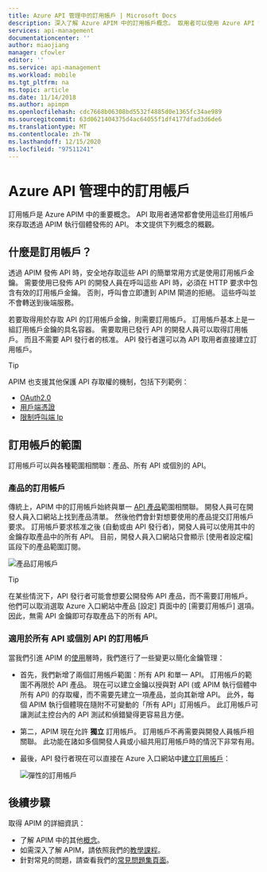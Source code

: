 ```yaml
---
title: Azure API 管理中的訂用帳戶 | Microsoft Docs
description: 深入了解 Azure APIM 中的訂用帳戶概念。 取用者可以使用 Azure API 管理中的訂用帳戶來存取 Api。
services: api-management
documentationcenter: ''
author: miaojiang
manager: cfowler
editor: ''
ms.service: api-management
ms.workload: mobile
ms.tgt_pltfrm: na
ms.topic: article
ms.date: 11/14/2018
ms.author: apimpm
ms.openlocfilehash: cdc7668b06308bd5532f4885d0e1365fc34ae989
ms.sourcegitcommit: 63d0621404375d4ac64055f1df4177dfad3d6de6
ms.translationtype: MT
ms.contentlocale: zh-TW
ms.lasthandoff: 12/15/2020
ms.locfileid: "97511241"
---
```

# <a name="subscriptions-in-azure-api-management"></a>Azure API 管理中的訂用帳戶

訂用帳戶是 Azure APIM 中的重要概念。 API 取用者通常都會使用這些訂用帳戶來存取透過 APIM 執行個體發佈的 API。 本文提供下列概念的概觀。

## <a name="what-are-subscriptions"></a>什麼是訂用帳戶？

透過 APIM 發佈 API 時，安全地存取這些 API 的簡單常用方式是使用訂用帳戶金鑰。 需要使用已發佈 API 的開發人員在呼叫這些 API 時，必須在 HTTP 要求中包含有效的訂用帳戶金鑰。 否則，呼叫會立即遭到 APIM 閘道的拒絕。 這些呼叫並不會轉送到後端服務。

若要取得用於存取 API 的訂用帳戶金鑰，則需要訂用帳戶。 訂用帳戶基本上是一組訂用帳戶金鑰的具名容器。 需要取用已發行 API 的開發人員可以取得訂用帳戶。 而且不需要 API 發行者的核准。 API 發行者還可以為 API 取用者直接建立訂用帳戶。

> [!TIP]
> APIM 也支援其他保護 API 存取權的機制，包括下列範例：
> - [OAuth2.0](api-management-howto-protect-backend-with-aad.md)
> - [用戶端憑證](api-management-howto-mutual-certificates-for-clients.md)
> - [限制呼叫端 Ip](./api-management-access-restriction-policies.md#RestrictCallerIPs)

## <a name="scope-of-subscriptions"></a>訂用帳戶的範圍

訂用帳戶可以與各種範圍相關聯：產品、所有 API 或個別的 API。

### <a name="subscriptions-for-a-product"></a>產品的訂用帳戶

傳統上，APIM 中的訂用帳戶始終與單一 [API 產品](api-management-terminology.md)範圍相關聯。 開發人員可在開發人員入口網站上找到產品清單。 然後他們會針對想要使用的產品提交訂用帳戶要求。 訂用帳戶要求核准之後 (自動或由 API 發行者)，開發人員可以使用其中的金鑰存取產品中的所有 API。 目前，開發人員入口網站只會顯示 [使用者設定檔] 區段下的產品範圍訂閱。 

![產品訂用帳戶](./media/api-management-subscriptions/product-subscription.png)

> [!TIP]
> 在某些情況下，API 發行者可能會想要公開發佈 API 產品，而不需要訂用帳戶。 他們可以取消選取 Azure 入口網站中產品 [設定] 頁面中的 [需要訂用帳戶] 選項。 因此，無需 API 金鑰即可存取產品下的所有 API。

### <a name="subscriptions-for-all-apis-or-an-individual-api"></a>適用於所有 API 或個別 API 的訂用帳戶

當我們引進 APIM 的[使用](https://aka.ms/apimconsumptionblog)層時，我們進行了一些變更以簡化金鑰管理：
- 首先，我們新增了兩個訂用帳戶範圍：所有 API 和單一 API。 訂用帳戶的範圍不再限於 API 產品。 現在可以建立金鑰以授與對 API (或 APIM 執行個體中所有 API) 的存取權，而不需要先建立一項產品，並向其新增 API。 此外，每個 APIM 執行個體現在隨附不可變動的「所有 API」訂用帳戶。 此訂用帳戶可讓測試主控台內的 API 測試和偵錯變得更容易且方便。

- 第二，APIM 現在允許 **獨立** 訂用帳戶。 訂用帳戶不再需要與開發人員帳戶相關聯。 此功能在諸如多個開發人員或小組共用訂用帳戶時的情況下非常有用。

- 最後，API 發行者現在可以直接在 Azure 入口網站中[建立訂用帳戶](api-management-howto-create-subscriptions.md)：

    ![彈性的訂用帳戶](./media/api-management-subscriptions/flexible-subscription.png)

## <a name="next-steps"></a>後續步驟
取得 APIM 的詳細資訊：

+ 了解 APIM 中的其他[概念](api-management-terminology.md)。
+ 如需深入了解 APIM，請依照我們的[教學課程](import-and-publish.md)。
+ 針對常見的問題，請查看我們的[常見問題集頁面](api-management-faq.md)。
